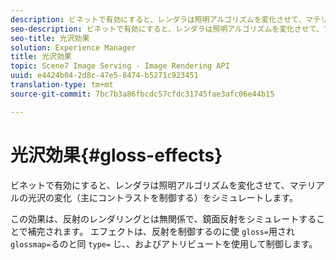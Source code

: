 ```yaml
---
description: ビネットで有効にすると、レンダラは照明アルゴリズムを変化させて、マテリアルの光沢の変化（主にコントラストを制御する）をシミュレートします。
seo-description: ビネットで有効にすると、レンダラは照明アルゴリズムを変化させて、マテリアルの光沢の変化（主にコントラストを制御する）をシミュレートします。
seo-title: 光沢効果
solution: Experience Manager
title: 光沢効果
topic: Scene7 Image Serving - Image Rendering API
uuid: e4424b04-2d8c-47e5-8474-b5271c923451
translation-type: tm+mt
source-git-commit: 7bc7b3a86fbcdc57cfdc31745fae3afc06e44b15

---
```



# 光沢効果{#gloss-effects}

ビネットで有効にすると、レンダラは照明アルゴリズムを変化させて、マテリアルの光沢の変化（主にコントラストを制御する）をシミュレートします。

この効果は、反射のレンダリングとは無関係で、鏡面反射をシミュレートすることで補完されます。 エフェクトは、反射を制御するのに使 `gloss=`用され `glossmap=`るのと同 `type=` じ、、およびアトリビュートを使用して制御します。
